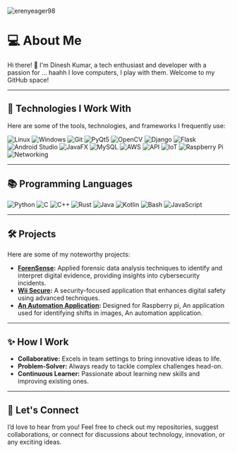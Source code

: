 <img src="https://komarev.com/ghpvc/?username=erenyeager98&label=Profile%20views&color=0e75b6&style=flat" alt="erenyeager98" /> </p>
# 💻 About Me  

Hi there! 👋 I'm Dinesh Kumar, a tech enthusiast and developer with a passion for ... haahh I love computers, I play with them. Welcome to my GitHub space!

---

## 🚀 Technologies I Work With  
Here are some of the tools, technologies, and frameworks I frequently use:  

<p align="left">
  <img src="https://img.shields.io/badge/Linux-FCC624?style=for-the-badge&logo=linux&logoColor=black" alt="Linux">
  <img src="https://img.shields.io/badge/Windows-0078D6?style=for-the-badge&logo=windows&logoColor=white" alt="Windows">
  <img src="https://img.shields.io/badge/Git-F05032?style=for-the-badge&logo=git&logoColor=white" alt="Git">
  <img src="https://img.shields.io/badge/PyQt5-41CD52?style=for-the-badge&logo=qt&logoColor=white" alt="PyQt5">
  <img src="https://img.shields.io/badge/OpenCV-5C3EE8?style=for-the-badge&logo=opencv&logoColor=white" alt="OpenCV">
  <img src="https://img.shields.io/badge/Django-092E20?style=for-the-badge&logo=django&logoColor=white" alt="Django">
  <img src="https://img.shields.io/badge/Flask-000000?style=for-the-badge&logo=flask&logoColor=white" alt="Flask">
  <img src="https://img.shields.io/badge/Android%20Studio-3DDC84?style=for-the-badge&logo=android-studio&logoColor=white" alt="Android Studio">
  <img src="https://img.shields.io/badge/JavaFX-5382A1?style=for-the-badge&logo=java&logoColor=white" alt="JavaFX">
  <img src="https://img.shields.io/badge/MySQL-4479A1?style=for-the-badge&logo=mysql&logoColor=white" alt="MySQL">
  <img src="https://img.shields.io/badge/AWS-232F3E?style=for-the-badge&logo=amazon-aws&logoColor=white" alt="AWS">
  <img src="https://img.shields.io/badge/API-0052CC?style=for-the-badge&logo=api&logoColor=white" alt="API">
  <img src="https://img.shields.io/badge/IoT-FF5722?style=for-the-badge&logo=raspberry-pi&logoColor=white" alt="IoT">
  <img src="https://img.shields.io/badge/Raspberry%20Pi-C51A4A?style=for-the-badge&logo=raspberry-pi&logoColor=white" alt="Raspberry Pi">
  <img src="https://img.shields.io/badge/Networking-1572B6?style=for-the-badge&logo=cisco&logoColor=white" alt="Networking">
</p>


---

## 📚 Programming Languages  

<p align="left">
  <img src="https://img.shields.io/badge/Python-3776AB?style=for-the-badge&logo=python&logoColor=white" alt="Python">
  <img src="https://img.shields.io/badge/C-00599C?style=for-the-badge&logo=c&logoColor=white" alt="C">
  <img src="https://img.shields.io/badge/C++-00599C?style=for-the-badge&logo=cplusplus&logoColor=white" alt="C++">
  <img src="https://img.shields.io/badge/Rust-000000?style=for-the-badge&logo=rust&logoColor=white" alt="Rust">
  <img src="https://img.shields.io/badge/Java-007396?style=for-the-badge&logo=java&logoColor=white" alt="Java">
  <img src="https://img.shields.io/badge/Kotlin-0095D5?style=for-the-badge&logo=kotlin&logoColor=white" alt="Kotlin">
  <img src="https://img.shields.io/badge/Bash-4EAA25?style=for-the-badge&logo=gnu-bash&logoColor=white" alt="Bash">
  <img src="https://img.shields.io/badge/JavaScript-F7DF1E?style=for-the-badge&logo=javascript&logoColor=black" alt="JavaScript">
</p>

---

## 🛠️ Projects  
Here are some of my noteworthy projects:  

- **[ForenSense](https://github.com/SanjayRagavendar/ForenSense-v1):** Applied forensic data analysis techniques to identify and interpret digital evidence, providing insights into cybersecurity incidents.  
- **[Wii Secure](https://github.com/sanjayragavendar/wii-secure):** A security-focused application that enhances digital safety using advanced techniques.  
- **[An Automation Application](https://github.com/erenYeager98/pi_project_2):** Designed for Raspberry pi, An application used for identifying shifts in images, An automation application.  

---
## ✨ How I Work  
- **Collaborative:** Excels in team settings to bring innovative ideas to life.  
- **Problem-Solver:** Always ready to tackle complex challenges head-on.  
- **Continuous Learner:** Passionate about learning new skills and improving existing ones.  

---

## 🤝 Let's Connect  
I’d love to hear from you! Feel free to check out my repositories, suggest collaborations, or connect for discussions about technology, innovation, or any exciting ideas.  
